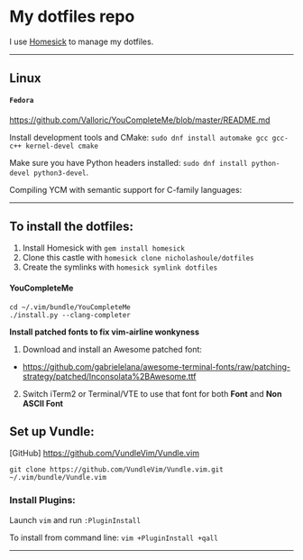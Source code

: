 # My dotfiles repo

I use [Homesick](https://github.com/technicalpickles/homesick) to manage my dotfiles.

-----

## Linux

#### `Fedora`

https://github.com/Valloric/YouCompleteMe/blob/master/README.md

Install development tools and CMake: `sudo dnf install automake gcc gcc-c++ kernel-devel cmake`

Make sure you have Python headers installed: `sudo dnf install python-devel python3-devel`.

Compiling YCM with semantic support for C-family languages:

-----

## To install the dotfiles:
1. Install Homesick with `gem install homesick`
2. Clone this castle with `homesick clone nicholashoule/dotfiles`
3. Create the symlinks with `homesick symlink dotfiles`

#### YouCompleteMe

```
cd ~/.vim/bundle/YouCompleteMe
./install.py --clang-completer
```

**Install patched fonts to fix vim-airline wonkyness**

1. Download and install an Awesome patched font:
  - https://github.com/gabrielelana/awesome-terminal-fonts/raw/patching-strategy/patched/Inconsolata%2BAwesome.ttf
2. Switch iTerm2 or Terminal/VTE to use that font for both **Font** and **Non ASCII Font**


## Set up Vundle:

[GitHub]
https://github.com/VundleVim/Vundle.vim

```
git clone https://github.com/VundleVim/Vundle.vim.git ~/.vim/bundle/Vundle.vim
```

### Install Plugins:

Launch `vim` and run `:PluginInstall`

To install from command line: `vim +PluginInstall +qall`

-----
